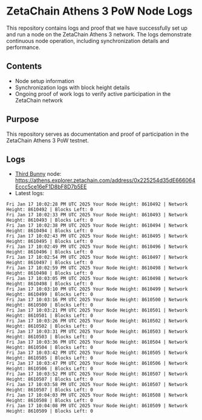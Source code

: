# ZetaChain Athens 3 PoW Node Logs
This repository contains logs and proof that we have successfully set up and run a node on the ZetaChain Athens 3 network. The logs demonstrate continuous node operation, including synchronization details and performance.

## Contents
- Node setup information
- Synchronization logs with block height details
- Ongoing proof of work logs to verify active participation in the ZetaChain network

## Purpose
This repository serves as documentation and proof of participation in the ZetaChain Athens 3 PoW testnet.

## Logs

- [Third Bunny](https://thirdbunny.xyz/) node: https://athens.explorer.zetachain.com/address/0x225254d35dE666064Eccc5ce16eF1D8bF8D7b5EE
- Latest logs:
```
Fri Jan 17 10:02:28 PM UTC 2025 Your Node Height: 8610492 | Network Height: 8610492 | Blocks Left: 0
Fri Jan 17 10:02:33 PM UTC 2025 Your Node Height: 8610493 | Network Height: 8610493 | Blocks Left: 0
Fri Jan 17 10:02:38 PM UTC 2025 Your Node Height: 8610494 | Network Height: 8610494 | Blocks Left: 0
Fri Jan 17 10:02:43 PM UTC 2025 Your Node Height: 8610495 | Network Height: 8610495 | Blocks Left: 0
Fri Jan 17 10:02:49 PM UTC 2025 Your Node Height: 8610496 | Network Height: 8610496 | Blocks Left: 0
Fri Jan 17 10:02:54 PM UTC 2025 Your Node Height: 8610497 | Network Height: 8610497 | Blocks Left: 0
Fri Jan 17 10:02:59 PM UTC 2025 Your Node Height: 8610498 | Network Height: 8610498 | Blocks Left: 0
Fri Jan 17 10:03:05 PM UTC 2025 Your Node Height: 8610498 | Network Height: 8610498 | Blocks Left: 0
Fri Jan 17 10:03:10 PM UTC 2025 Your Node Height: 8610499 | Network Height: 8610499 | Blocks Left: 0
Fri Jan 17 10:03:16 PM UTC 2025 Your Node Height: 8610500 | Network Height: 8610500 | Blocks Left: 0
Fri Jan 17 10:03:21 PM UTC 2025 Your Node Height: 8610501 | Network Height: 8610501 | Blocks Left: 0
Fri Jan 17 10:03:26 PM UTC 2025 Your Node Height: 8610502 | Network Height: 8610502 | Blocks Left: 0
Fri Jan 17 10:03:31 PM UTC 2025 Your Node Height: 8610503 | Network Height: 8610503 | Blocks Left: 0
Fri Jan 17 10:03:36 PM UTC 2025 Your Node Height: 8610504 | Network Height: 8610504 | Blocks Left: 0
Fri Jan 17 10:03:42 PM UTC 2025 Your Node Height: 8610505 | Network Height: 8610505 | Blocks Left: 0
Fri Jan 17 10:03:47 PM UTC 2025 Your Node Height: 8610506 | Network Height: 8610506 | Blocks Left: 0
Fri Jan 17 10:03:52 PM UTC 2025 Your Node Height: 8610507 | Network Height: 8610507 | Blocks Left: 0
Fri Jan 17 10:03:58 PM UTC 2025 Your Node Height: 8610507 | Network Height: 8610507 | Blocks Left: 0
Fri Jan 17 10:04:03 PM UTC 2025 Your Node Height: 8610508 | Network Height: 8610508 | Blocks Left: 0
Fri Jan 17 10:04:08 PM UTC 2025 Your Node Height: 8610509 | Network Height: 8610509 | Blocks Left: 0
```
